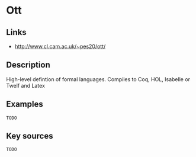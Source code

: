 # Ott

## Links
- http://www.cl.cam.ac.uk/~pes20/ott/

## Description
High-level defintion of formal languages. Compiles to Coq, HOL, Isabelle or Twelf and Latex

## Examples

    TODO

## Key sources

    TODO
